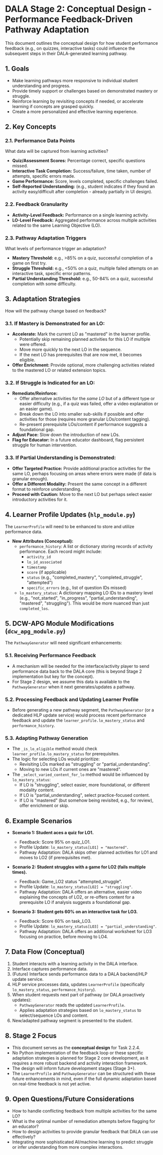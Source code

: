 # DALA Stage 2: Conceptual Design - Performance Feedback-Driven Pathway Adaptation

This document outlines the conceptual design for how student performance feedback (e.g., on quizzes, interactive tasks) could influence the subsequent steps in their DALA-generated learning pathway.

## 1. Goals

*   Make learning pathways more responsive to individual student understanding and progress.
*   Provide timely support or challenges based on demonstrated mastery or struggle.
*   Reinforce learning by revisiting concepts if needed, or accelerate learning if concepts are grasped quickly.
*   Create a more personalized and effective learning experience.

## 2. Key Concepts

### 2.1. Performance Data Points

What data will be captured from learning activities?
*   **Quiz/Assessment Scores:** Percentage correct, specific questions missed.
*   **Interactive Task Completion:** Success/failure, time taken, number of attempts, specific errors made.
*   **Game Performance:** Score, levels completed, specific challenges failed.
*   **Self-Reported Understanding:** (e.g., student indicates if they found an activity easy/difficult after completion - already partially in UI design).

### 2.2. Feedback Granularity

*   **Activity-Level Feedback:** Performance on a single learning activity.
*   **LO-Level Feedback:** Aggregated performance across multiple activities related to the same Learning Objective (LO).

### 2.3. Pathway Adaptation Triggers

What levels of performance trigger an adaptation?
*   **Mastery Threshold:** e.g., >85% on a quiz, successful completion of a game on first try.
*   **Struggle Threshold:** e.g., <50% on a quiz, multiple failed attempts on an interactive task, specific error patterns.
*   **Partial Understanding Threshold:** e.g., 50-84% on a quiz, successful completion with some difficulty.

## 3. Adaptation Strategies

How will the pathway change based on feedback?

### 3.1. If Mastery is Demonstrated for an LO:
*   **Accelerate:** Mark the current LO as "mastered" in the learner profile.
    *   Potentially skip remaining planned activities for this LO if multiple were offered.
    *   Move more quickly to the next LO in the sequence.
    *   If the next LO has prerequisites that are now met, it becomes eligible.
*   **Offer Enrichment:** Provide optional, more challenging activities related to the mastered LO or related extension topics.

### 3.2. If Struggle is Indicated for an LO:
*   **Remediate/Reinforce:**
    *   Offer alternative activities for the *same LO* but of a different type or easier difficulty (e.g., if a quiz was failed, offer a video explanation or an easier game).
    *   Break down the LO into smaller sub-skills if possible and offer activities for those (requires more granular LOs/content tagging).
    *   Re-present prerequisite LOs/content if performance suggests a foundational gap.
*   **Adjust Pace:** Slow down the introduction of new LOs.
*   **Flag for Educator:** In a future educator dashboard, flag persistent struggle for human intervention.

### 3.3. If Partial Understanding is Demonstrated:
*   **Offer Targeted Practice:** Provide additional practice activities for the same LO, perhaps focusing on areas where errors were made (if data is granular enough).
*   **Offer a Different Modality:** Present the same concept in a different format to reinforce understanding.
*   **Proceed with Caution:** Move to the next LO but perhaps select easier introductory activities for it.

## 4. Learner Profile Updates (`hlp_module.py`)

The `LearnerProfile` will need to be enhanced to store and utilize performance data.
*   **New Attributes (Conceptual):**
    *   `performance_history`: A list or dictionary storing records of activity performance. Each record might include:
        *   `activity_id`
        *   `lo_id_associated`
        *   `timestamp`
        *   `score` (if applicable)
        *   `status` (e.g., "completed_mastery", "completed_struggle", "attempted")
        *   `specific_errors` (e.g., list of question IDs missed)
    *   `lo_mastery_status`: A dictionary mapping LO IDs to a mastery level (e.g., "not_started", "in_progress", "partial_understanding", "mastered", "struggling"). This would be more nuanced than just `completed_los`.

## 5. DCW-APG Module Modifications (`dcw_apg_module.py`)

The `PathwayGenerator` will need significant enhancements:

### 5.1. Receiving Performance Feedback
*   A mechanism will be needed for the interface/activity player to send performance data back to the DALA core (this is beyond Stage 2 implementation but key for the concept).
*   For Stage 2 design, we assume this data is available to the `PathwayGenerator` when it next generates/updates a pathway.

### 5.2. Processing Feedback and Updating Learner Profile
*   Before generating a new pathway segment, the `PathwayGenerator` (or a dedicated HLP update service) would process recent performance feedback and update the `learner_profile.lo_mastery_status` and `performance_history`.

### 5.3. Adapting Pathway Generation
*   The `_is_lo_eligible` method would check `learner_profile.lo_mastery_status` for prerequisites.
*   The logic for selecting LOs would prioritize:
    *   Revisiting LOs marked as "struggling" or "partial_understanding".
    *   Moving to new LOs if current ones are "mastered".
*   The `_select_varied_content_for_lo` method would be influenced by `lo_mastery_status`:
    *   If LO is "struggling", select easier, more foundational, or different modality content.
    *   If LO is "partial_understanding", select practice-focused content.
    *   If LO is "mastered" (but somehow being revisited, e.g., for review), offer enrichment or skip.

## 6. Example Scenarios

*   **Scenario 1: Student aces a quiz for LO1.**
    *   Feedback: Score 95% on quiz_LO1.
    *   Profile Update: `lo_mastery_status[LO1] = "mastered"`.
    *   Pathway Adaptation: DALA skips other planned activities for LO1 and moves to LO2 (if prerequisites met).

*   **Scenario 2: Student struggles with a game for LO2 (fails multiple times).**
    *   Feedback: Game_LO2 status "attempted_struggle".
    *   Profile Update: `lo_mastery_status[LO2] = "struggling"`.
    *   Pathway Adaptation: DALA offers an alternative, easier video explaining the concepts of LO2, or re-offers content for a prerequisite LO if analysis suggests a foundational gap.

*   **Scenario 3: Student gets 60% on an interactive task for LO3.**
    *   Feedback: Score 60% on task_LO3.
    *   Profile Update: `lo_mastery_status[LO3] = "partial_understanding"`.
    *   Pathway Adaptation: DALA offers an additional worksheet for LO3 focusing on practice, before moving to LO4.

## 7. Data Flow (Conceptual)

1.  Student interacts with a learning activity in the DALA interface.
2.  Interface captures performance data.
3.  (Future) Interface sends performance data to a DALA backend/HLP update service.
4.  HLP service processes data, updates `LearnerProfile` (specifically `lo_mastery_status`, `performance_history`).
5.  When student requests next part of pathway (or DALA proactively updates):
    *   `PathwayGenerator` reads the updated `LearnerProfile`.
    *   Applies adaptation strategies based on `lo_mastery_status` to select/sequence LOs and content.
6.  New/adapted pathway segment is presented to the student.

## 8. Stage 2 Focus

*   This document serves as the **conceptual design** for Task 2.2.4.
*   No Python implementation of the feedback loop or these specific adaptation strategies is planned for Stage 2 core development, as it requires a more robust backend and activity interaction framework.
*   The design will inform future development stages (Stage 3+).
*   The `LearnerProfile` and `PathwayGenerator` can be structured with these future enhancements in mind, even if the full dynamic adaptation based on real-time feedback is not yet active.

## 9. Open Questions/Future Considerations

*   How to handle conflicting feedback from multiple activities for the same LO?
*   What is the optimal number of remediation attempts before flagging for an educator?
*   How to design activities to provide granular feedback that DALA can use effectively?
*   Integrating more sophisticated AI/machine learning to predict struggle or infer understanding from more complex interactions.
